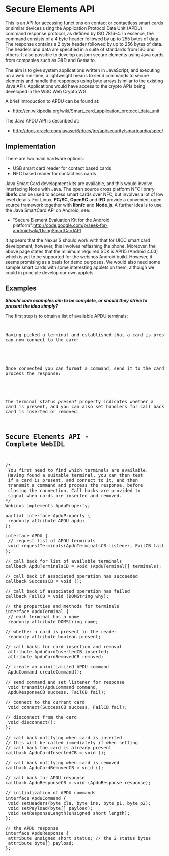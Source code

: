 Secure Elements API
===================

This is an API for accessing functions on contact or contactless smart cards or similar devices using the Application Protocol Data Unit (APDU) command response protocol, as defined by ISO 7816-4. In essence, the command consists of a 4 byte header followed by up to 255 bytes of data. The response contains a 2 byte header followed by up to 256 bytes of data. The headers and data are specified in a suite of standards from ISO and others. It also possible to develop custom secure elements using Java cards from companies such as G&D and Gemalto.

The aim is to give system applications written in JavaScript, and executing on a web run-time, a lightweight means to send commands to secure elements and handle the responses using byte arrays (similar to the existing Java API). Applications would have access to the crypto APIs being developed in the W3C Web Crypto WG.

A brief introduction to APDU can be found at:
* http://en.wikipedia.org/wiki/Smart_card_application_protocol_data_unit

The Java APDU API is described at:
* http://docs.oracle.com/javase/6/docs/jre/api/security/smartcardio/spec/

Implementation
--------------

There are two main hardware options:

-   USB smart card reader for contact based cards
-   NFC based reader for contactless cards

Java Smart Card development kits are available, and this would involve interfacing Node with Java. The open source cross platform NFC library **libnfc** can be used to access smart cards over NFC, but involves a lot of low level details. For Linux, **PC/SC**, **OpenSC** and **IFD** provide a convenient open source framework together with **libnfc** and **Node.js**. A further idea is to use the Java SmartCard API on Android, see:

-   "Secure Element Evaluation Kit for the Android platform":http://code.google.com/p/seek-for-android/wiki/UsingSmartCardAPI

It appears that the Nexus S should work with that for UICC smart card development, however, this involves reflashing the phone. Moreover, the above page states that the minimum required SDK is API15 (Android 4.03) which is yet to be supported for the webinos Android build. However, it seems promising as a basis for demo purposes. We would also need some sample smart cards with some interesting applets on them, although we could in principle develop our own applets.

Examples
--------

_**Should code examples aim to be complete, or should they strive to present the idea simply?**_

The first step is to obtain a list of available APDU terminals:

<pre class="javascript prettyprint>
 Webinos.apdu.requestTerminals(listener, success, fail);

function fail (why)
 {
 console.log("Couldn’t get list of APDU terminals: " + why);
 }

function listen (terminals)
 {
 for (var i = 0; i < terminals.length; +*i)
 {
 var terminal = terminals[i];
 console.log("found APDU terminal: "* terminal.name);
 }
 }
</pre>

Having picked a terminal and established that a card is present, you can now connect to the card:

<pre class="javascript prettyprint>
 terminal.connect(success, fail);

function success ()
 {
 console.log("connected to card");
 }

// connect operation will fail if card isn’t present
 function fail (why)
 {
 console.log("couldn’t connect to card: " + why);
 }
</pre>

Once connected you can format a command, send it to the card, and process the response:

<pre class="javascript prettyprint>
 var command = terminal.createCommand();

// initialize header bytes
 command.setHeaders(cla, ins, p1, p2);

// set payload from byte array
 command.setPayload(payload);

// and send it to the card
 terminal.transmit(command, success, fail);

// handle the response
 function success (response)
 {
 console.log("response status: " + to_hex(response.status) +
 " with " + response.payload.length + " bytes of data");

// when done, disconnect
 terminal.disconnect();
 }

// called if transmit failed
 function fail (why)
 {
 console.log("couldn’t transmit command to card: " + why);
 }
</pre>

The terminal status _present_ property indicates whether a card is present, and you can also set handlers for call backs when the card is inserted or removed.

Secure Elements API - Complete WebIDL
-------------------------------------

<pre class="webidl prettyprint">
/*
 You first need to find which terminals are available.
 Having found a suitable terminal, you can then test
 if a card is present, and connect to it, and then
 transmit a command and process the response, before
 closing the connection. Call backs are provided to
 signal when cards are inserted and removed.
*/
Webinos implements ApduProperty;

partial interface ApduProperty {
 readonly attribute APDU apdu;
};

interface APDU {
 // request list of APDU terminals
 void requestTerminals(ApduTerminalsCB listener, FailCB fail);
};

// call back for list of available terminals
callback ApduTerminalsCB = void (ApduTerminal[] terminals);

// call back if associated operation has succeeded
callback SuccessCB = void ();

// call back if associated operation has failed
callback FailCB = void (DOMString why);

// the properties and methods for terminals
interface ApduTerminal {
 // each terminal has a name
 readonly attribute DOMString name;

// whether a card is present in the reader
 readonly attribute boolean present;

// call backs for card insertion and removal
 attribute ApduCardInsertedCB inserted;
 attribute ApduCardRemovedCB removed;

// create an uninitialized APDU command
 ApduCommand createCommand();

// send command and set listener for response
 void transmit(ApduCommand command,
 ApduResponseCB success, FailCB fail);

// connect to the current card
 void connect(SuccessCB success, FailCB fail);

// disconnect from the card
 void disconnect();
};

// call back notifying when card is inserted
// this will be called immediately if when setting
// call back the card is already present
callback ApduCardInsertedCB = void ();

// call back notifying when card is removed
callback ApduCardRemovedCB = void ();

// call back for APDU response
callback ApduResponseCB = void (ApduResponse response);

// initialization of APDU commands
interface ApduCommand {
 void setHeaders(byte cla, byte ins, byte p1, byte p2);
 void setPayload(byte[] payload);
 void setResponseLength(unsigned short length);
};

// the APDU response
interface ApduResponse {
 attribute unsigned short status; // the 2 status bytes
 attribute byte[] payload;
};
</pre>


